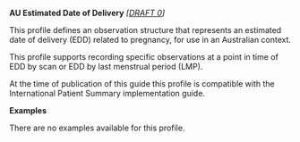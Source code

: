 **AU Estimated Date of Delivery** *[[DRAFT 0](guidance.html)]*

This profile defines an observation structure that represents an estimated date of delivery (EDD) related to pregnancy, for use in an Australian context.

This profile supports recording specific observations at a point in time of EDD by scan or EDD by last menstrual period (LMP).

At the time of publication of this guide this profile is compatible with the International Patient Summary implementation guide.


**Examples**

There are no examples available for this profile.
